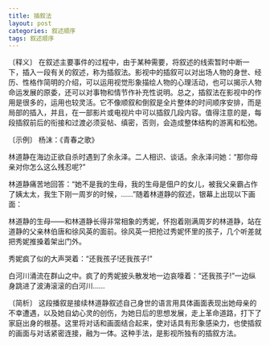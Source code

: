 ```yaml
---
title: 插叙法
layout: post
categories: 叙述顺序
tags: 叙述顺序
---
```


〔释义〕 在叙述主要事件的过程中，由于某种需要，将叙述的线索暂时中断一下，插入一段有关的叙述，称为插叙法。影视中的插叙可以对出场人物的身世、经历、性格作简明的介绍，可以运用视觉形象描绘人物的心理活动，也可以揭示人物命运发展的原委，还可以对事物和情节作补充性说明。总之，插叙法在影视中的作用是很多的，运用也较灵活。它不像顺叙和倒叙是全片整体的时间顺序安排，而是局部的插入，并且，在一部影片或电视片中可以插叙几段内容。值得注意的是，每段插叙前后的衔接和过渡必须妥帖、缜密，否则，会造成整体结构的游离和松弛。

〔示例〕 杨沫：《青春之歌》

林道静在海边正欲自杀时遇到了余永泽。二人相识、谈话。余永泽问她：“那你母亲对你怎么这么残忍呢?”

林道静痛苦地回答：“她不是我的生母，我的生母是佃户的女儿，被我父亲霸占作了姨太太，我生下刚一周岁的时候，……”随着林道静的叙述，银幕上出现以下画面：

林道静的生母——和林道静长得非常相象的秀妮，怀抱着刚满周岁的林道静，站在道静的父亲林伯唐和徐风英的面前。徐风英一把抢过秀妮怀里的孩子，几个听差就把秀妮推搡着架出门外。

秀妮疯了似的大声哭着：“还我孩子!还我孩子!”

白河川涌流在群山之中。疯了的秀妮披头散发地一边哀嚎着：“还我孩子!”一边纵身跳进了波涛滚滚的白河川……

〔简析〕 这段播叙是接续林道静叙述自己身世的语言用具体画面表现出她母亲的不幸遭遇，以及她自幼心灵的创伤，为她日后的思想发展，走上革命道路，打下了家庭出身的根基。这里将对话和画面结合起来，使对话具有形象感染力，也使插叙的画面与对话紧密连接，融为一体。这种手法，是影视所独有的插叙方法。 